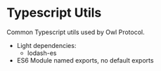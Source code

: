 # Typescript Utils

Common Typescript utils used by Owl Protocol.
- Light dependencies:
    * lodash-es
- ES6 Module named exports, no default exports
